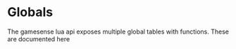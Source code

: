 # Globals

The gamesense lua api exposes multiple global tables with functions. These are documented here
